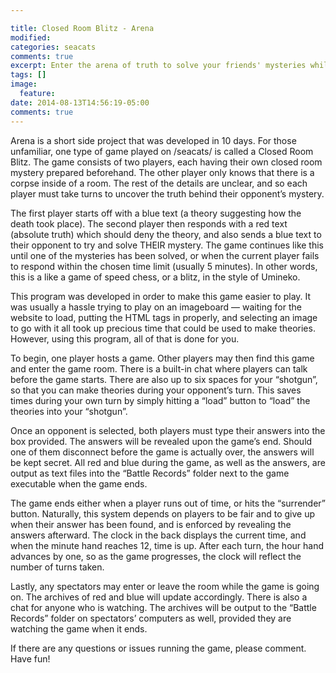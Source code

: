 ```yaml
---

title: Closed Room Blitz - Arena
modified:
categories: seacats
comments: true
excerpt: Enter the arena of truth to solve your friends' mysteries while defending your own!
tags: []
image:
  feature:
date: 2014-08-13T14:56:19-05:00
comments: true
---
```


Arena is a short side project that was developed in 10 days. For those unfamiliar, one type of game played on /seacats/ is called a Closed Room Blitz. The game consists of two players, each having their own closed room mystery prepared beforehand. The other player only knows that there is a corpse inside of a room. The rest of the details are unclear, and so each player must take turns to uncover the truth behind their opponent’s mystery.

The first player starts off with a blue text (a theory suggesting how the death took place). The second player then responds with a red text (absolute truth) which should deny the theory, and also sends a blue text to their opponent to try and solve THEIR mystery. The game continues like this until one of the mysteries has been solved, or when the current player fails to respond within the chosen time limit (usually 5 minutes). In other words, this is a like a game of speed chess, or a blitz, in the style of Umineko.

This program was developed in order to make this game easier to play. It was usually a hassle trying to play on an imageboard — waiting for the website to load, putting the HTML tags in properly, and selecting an image to go with it all took up precious time that could be used to make theories. However, using this program, all of that is done for you.

To begin, one player hosts a game. Other players may then find this game and enter the game room. There is a built-in chat where players can talk before the game starts. There are also up to six spaces for your “shotgun”, so that you can make theories during your opponent’s turn. This saves times during your own turn by simply hitting a “load” button to “load” the theories into your “shotgun”.

Once an opponent is selected, both players must type their answers into the box provided. The answers will be revealed upon the game’s end. Should one of them disconnect before the game is actually over, the answers will be kept secret. All red and blue during the game, as well as the answers, are output as text files into the “Battle Records” folder next to the game executable when the game ends.

The game ends either when a player runs out of time, or hits the “surrender” button. Naturally, this system depends on players to be fair and to give up when their answer has been found, and is enforced by revealing the answers afterward. The clock in the back displays the current time, and when the minute hand reaches 12, time is up. After each turn, the hour hand advances by one, so as the game progresses, the clock will reflect the number of turns taken.

Lastly, any spectators may enter or leave the room while the game is going on. The archives of red and blue will update accordingly. There is also a chat for anyone who is watching. The archives will be output to the “Battle Records” folder on spectators’ computers as well, provided they are watching the game when it ends.


If there are any questions or issues running the game, please comment. Have fun!
